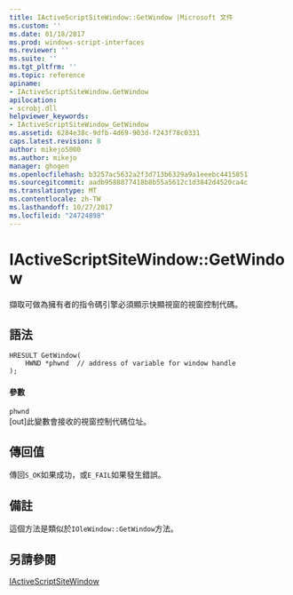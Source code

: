 ```yaml
---
title: IActiveScriptSiteWindow::GetWindow |Microsoft 文件
ms.custom: ''
ms.date: 01/18/2017
ms.prod: windows-script-interfaces
ms.reviewer: ''
ms.suite: ''
ms.tgt_pltfrm: ''
ms.topic: reference
apiname:
- IActiveScriptSiteWindow.GetWindow
apilocation:
- scrobj.dll
helpviewer_keywords:
- IActiveScriptSiteWindow_GetWindow
ms.assetid: 6284e38c-9dfb-4d69-903d-f243f78c0331
caps.latest.revision: 8
author: mikejo5000
ms.author: mikejo
manager: ghogen
ms.openlocfilehash: b3257ac5632a2f3d713b6329a9a1eeebc4415851
ms.sourcegitcommit: aadb9588877418b8b55a5612c1d3842d4520ca4c
ms.translationtype: MT
ms.contentlocale: zh-TW
ms.lasthandoff: 10/27/2017
ms.locfileid: "24724898"
---
```

# <a name="iactivescriptsitewindowgetwindow"></a>IActiveScriptSiteWindow::GetWindow
擷取可做為擁有者的指令碼引擎必須顯示快顯視窗的視窗控制代碼。  
  
## <a name="syntax"></a>語法  
  
```  
HRESULT GetWindow(  
    HWND *phwnd  // address of variable for window handle  
);  
```  
  
#### <a name="parameters"></a>參數  
 `phwnd`  
 [out]此變數會接收的視窗控制代碼位址。  
  
## <a name="return-value"></a>傳回值  
 傳回`S_OK`如果成功，或`E_FAIL`如果發生錯誤。  
  
## <a name="remarks"></a>備註  
 這個方法是類似於`IOleWindow::GetWindow`方法。  
  
## <a name="see-also"></a>另請參閱  
 [IActiveScriptSiteWindow](../../winscript/reference/iactivescriptsitewindow.md)